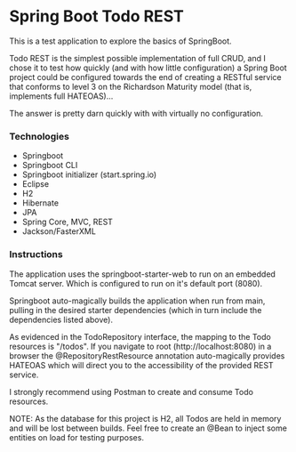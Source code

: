 # Spring Boot Todo REST
This is a test application to explore the basics of SpringBoot.  
  
Todo REST is the simplest possible implementation of full CRUD, and I chose it
to test how quickly (and with how little configuration) a Spring Boot project
could be configured towards the end of creating a RESTful service that conforms
to level 3 on the Richardson Maturity model (that is, implements full HATEOAS)...
  
  
The answer is pretty darn quickly with with virtually no configuration.  

### Technologies
* Springboot
* Springboot CLI
* Springboot initializer (start.spring.io)
* Eclipse
* H2
* Hibernate
* JPA
* Spring Core, MVC, REST
* Jackson/FasterXML

### Instructions
The application uses the springboot-starter-web to run on an embedded Tomcat server. 
Which is configured to run on it's default port (8080).  
  
Springboot auto-magically builds the application when run from main, pulling in the 
desired starter dependencies (which in turn include the dependencies listed above).  
  
As evidenced in the TodoRepository interface, the mapping to the Todo resources is 
"/todos". If you navigate to root (http://localhost:8080) in a browser the
@RepositoryRestResource annotation auto-magically provides HATEOAS which will direct 
you to the accessibility of the provided REST service.  
  
I strongly recommend using Postman to create and consume Todo resources.  
  
NOTE: As the database for this project is H2, all Todos are held in memory and will be 
lost between builds. Feel free to create an @Bean to inject some entities on load for
testing purposes.
